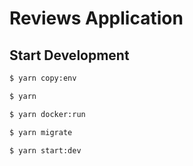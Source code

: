 # Reviews Application

## Start Development
```bash
$ yarn copy:env
```

```bash
$ yarn
```

```bash
$ yarn docker:run
```

```bash
$ yarn migrate
```

```bash
$ yarn start:dev
```
